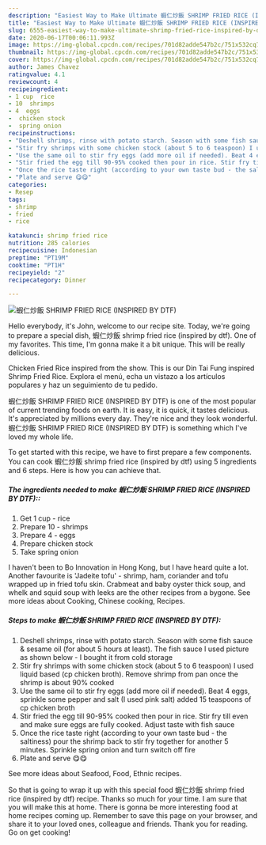 ```yaml
---
description: "Easiest Way to Make Ultimate 蝦仁炒飯 SHRIMP FRIED RICE (INSPIRED BY DTF)"
title: "Easiest Way to Make Ultimate 蝦仁炒飯 SHRIMP FRIED RICE (INSPIRED BY DTF)"
slug: 6555-easiest-way-to-make-ultimate-shrimp-fried-rice-inspired-by-dtf
date: 2020-06-17T00:06:11.993Z
image: https://img-global.cpcdn.com/recipes/701d82adde547b2c/751x532cq70/蝦仁炒飯-shrimp-fried-rice-inspired-by-dtf-recipe-main-photo.jpg
thumbnail: https://img-global.cpcdn.com/recipes/701d82adde547b2c/751x532cq70/蝦仁炒飯-shrimp-fried-rice-inspired-by-dtf-recipe-main-photo.jpg
cover: https://img-global.cpcdn.com/recipes/701d82adde547b2c/751x532cq70/蝦仁炒飯-shrimp-fried-rice-inspired-by-dtf-recipe-main-photo.jpg
author: James Chavez
ratingvalue: 4.1
reviewcount: 4
recipeingredient:
- 1 cup  rice
- 10  shrimps
- 4  eggs
-  chicken stock
-  spring onion
recipeinstructions:
- "Deshell shrimps, rinse with potato starch. Season with some fish sauce &amp; sesame oil (for about 5 hours at least). The fish sauce I used picture as shown below - I bought it from cold storage"
- "Stir fry shrimps with some chicken stock (about 5 to 6 teaspoon) I used liquid based (cp chicken broth). Remove shrimp from pan once the shrimp is about 90% cooked"
- "Use the same oil to stir fry eggs (add more oil if needed). Beat 4 eggs, sprinkle some pepper and salt (I used pink salt) added 15 teaspoons of cp chicken broth"
- "Stir fried the egg till 90-95% cooked then pour in rice. Stir fry till even and make sure eggs are fully cooked. Adjust taste with fish sauce"
- "Once the rice taste right (according to your own taste bud - the saltiness) pour the shrimp back to stir fry together for another 5 minutes. Sprinkle spring onion and turn switch off fire"
- "Plate and serve 😋😋"
categories:
- Resep
tags:
- shrimp
- fried
- rice

katakunci: shrimp fried rice
nutrition: 285 calories
recipecuisine: Indonesian
preptime: "PT19M"
cooktime: "PT1H"
recipeyield: "2"
recipecategory: Dinner

---
```



![蝦仁炒飯 SHRIMP FRIED RICE (INSPIRED BY DTF)](https://img-global.cpcdn.com/recipes/701d82adde547b2c/751x532cq70/蝦仁炒飯-shrimp-fried-rice-inspired-by-dtf-recipe-main-photo.jpg)

Hello everybody, it's John, welcome to our recipe site. Today, we're going to prepare a special dish, 蝦仁炒飯 shrimp fried rice (inspired by dtf). One of my favorites. This time, I'm gonna make it a bit unique. This will be really delicious.

Chicken Fried Rice inspired from the show. This is our Din Tai Fung inspired Shrimp Fried Rice. Explora el menú, echa un vistazo a los artículos populares y haz un seguimiento de tu pedido.

蝦仁炒飯 SHRIMP FRIED RICE (INSPIRED BY DTF) is one of the most popular of current trending foods on earth. It is easy, it is quick, it tastes delicious. It's appreciated by millions every day. They're nice and they look wonderful. 蝦仁炒飯 SHRIMP FRIED RICE (INSPIRED BY DTF) is something which I've loved my whole life.


To get started with this recipe, we have to first prepare a few components. You can cook 蝦仁炒飯 shrimp fried rice (inspired by dtf) using 5 ingredients and 6 steps. Here is how you can achieve that.

##### The ingredients needed to make 蝦仁炒飯 SHRIMP FRIED RICE (INSPIRED BY DTF)::

1. Get 1 cup - rice
1. Prepare 10 - shrimps
1. Prepare 4 - eggs
1. Prepare  chicken stock
1. Take  spring onion


I haven&#39;t been to Bo Innovation in Hong Kong, but I have heard quite a lot. Another favourite is &#39;Jadeite tofu&#39; - shrimp, ham, coriander and tofu wrapped up in fried tofu skin. Crabmeat and baby oyster thick soup, and whelk and squid soup with leeks are the other recipes from a bygone. See more ideas about Cooking, Chinese cooking, Recipes. 

##### Steps to make 蝦仁炒飯 SHRIMP FRIED RICE (INSPIRED BY DTF):

1. Deshell shrimps, rinse with potato starch. Season with some fish sauce &amp; sesame oil (for about 5 hours at least). The fish sauce I used picture as shown below - I bought it from cold storage
1. Stir fry shrimps with some chicken stock (about 5 to 6 teaspoon) I used liquid based (cp chicken broth). Remove shrimp from pan once the shrimp is about 90% cooked
1. Use the same oil to stir fry eggs (add more oil if needed). Beat 4 eggs, sprinkle some pepper and salt (I used pink salt) added 15 teaspoons of cp chicken broth
1. Stir fried the egg till 90-95% cooked then pour in rice. Stir fry till even and make sure eggs are fully cooked. Adjust taste with fish sauce
1. Once the rice taste right (according to your own taste bud - the saltiness) pour the shrimp back to stir fry together for another 5 minutes. Sprinkle spring onion and turn switch off fire
1. Plate and serve 😋😋


See more ideas about Seafood, Food, Ethnic recipes. 

So that is going to wrap it up with this special food 蝦仁炒飯 shrimp fried rice (inspired by dtf) recipe. Thanks so much for your time. I am sure that you will make this at home. There is gonna be more interesting food at home recipes coming up. Remember to save this page on your browser, and share it to your loved ones, colleague and friends. Thank you for reading. Go on get cooking!
